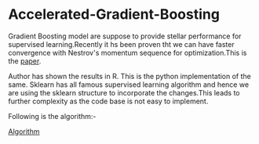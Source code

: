# Accelerated-Gradient-Boosting

Gradient Boosting model are suppose to provide stellar performance for supervised learning.Recently it hs been proven tht we can have faster convergence with Nestrov's momentum sequence for optimization.This is the [paper](https://arxiv.org/abs/1803.02042).

Author has shown the results in R. This is the python implementation of the same. Sklearn has all famous supervised learning algorithm and hence we are using the sklearn structure to incorporate the changes.This leads to further complexity as the code base is not easy to implement. 

Following is the algorithm:-


[Algorithm]()
